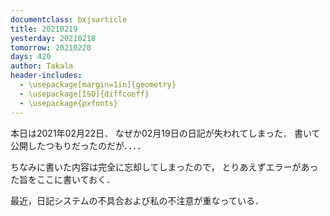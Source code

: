 ```yaml
---
documentclass: bxjsarticle
title: 20210219
yesterday: 20210218
tomorrow: 20210220
days: 420
author: Takala
header-includes:
  - \usepackage[margin=1in]{geometry}
  - \usepackage[ISO]{diffcoeff}
  - \usepackage{pxfonts}
---
```



本日は2021年02月22日．
なぜか02月19日の日記が失われてしまった．
書いて公開したつもりだったのだが．．．．


ちなみに書いた内容は完全に忘却してしまったので，
とりあえずエラーがあった旨をここに書いておく．


最近，日記システムの不具合および私の不注意が重なっている．

